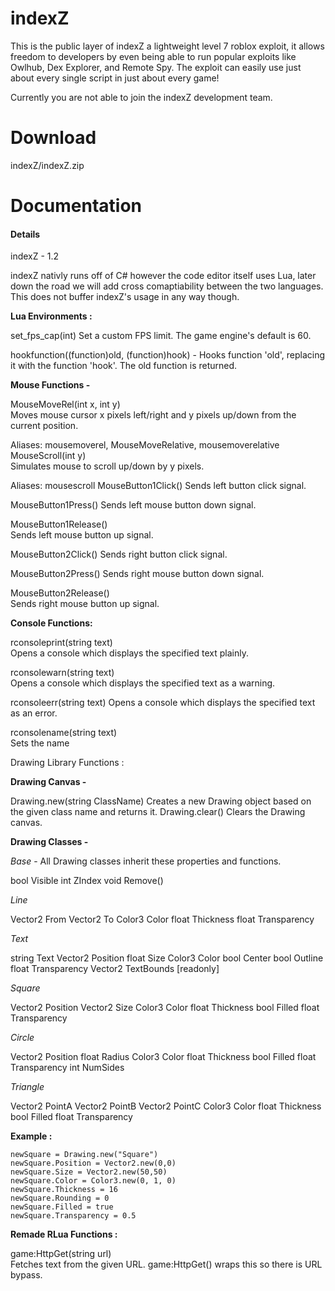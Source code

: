 # indexZ

This is the public layer of indexZ a lightweight level 7 roblox exploit, it allows freedom to developers by even being able to run popular exploits like 
Owlhub, Dex Explorer, and Remote Spy. The exploit can easily use just about every single script in just about every game!

Currently you are not able to join the indexZ development team.

# Download

indexZ/indexZ.zip

# Documentation
#### Details
indexZ - 1.2

indexZ nativly runs off of C# however the code editor itself uses Lua, later down the road we will add cross comaptiability 
between the two languages. This does not buffer indexZ's usage in any way though.

**Lua Environments :**

set_fps_cap(int)
Set a custom FPS limit. The game engine's default is 60.

hookfunction((function)old, (function)hook) -
Hooks function 'old', replacing it with the function 'hook'. The old function is returned.

**Mouse Functions -**

MouseMoveRel(int x, int y)	
Moves mouse cursor x pixels left/right and y pixels up/down from the current position.

Aliases: mousemoverel, MouseMoveRelative, mousemoverelative
MouseScroll(int y)	
Simulates mouse to scroll up/down by y pixels.

Aliases: mousescroll
MouseButton1Click()	
Sends left button click signal.

MouseButton1Press()	
Sends left mouse button down signal.

MouseButton1Release()	
Sends left mouse button up signal.

MouseButton2Click()	
Sends right button click signal.

MouseButton2Press()	
Sends right mouse button down signal.

MouseButton2Release()	
Sends right mouse button up signal.

**Console Functions:**

rconsoleprint(string text)	
Opens a console which displays the specified text plainly.

rconsolewarn(string text)	
Opens a console which displays the specified text as a warning.

rconsoleerr(string text)
Opens a console which displays the specified text as an error.

rconsolename(string text)	
Sets the name

Drawing Library Functions :

**Drawing Canvas -**

Drawing.new(string ClassName)	Creates a new Drawing object based on the given class name and returns it.
Drawing.clear()	Clears the Drawing canvas.

**Drawing Classes -**

*Base* - All Drawing classes inherit these properties and functions.

bool Visible
int ZIndex
void Remove()

*Line*

Vector2 From
Vector2 To
Color3 Color
float Thickness
float Transparency

*Text*

string Text
Vector2 Position
float Size
Color3 Color
bool Center
bool Outline
float Transparency
Vector2 TextBounds [readonly]

*Square*

Vector2 Position
Vector2 Size
Color3 Color
float Thickness
bool Filled
float Transparency

*Circle*

Vector2 Position
float Radius
Color3 Color
float Thickness
bool Filled
float Transparency
int NumSides

*Triangle*

Vector2 PointA
Vector2 PointB
Vector2 PointC
Color3 Color
float Thickness
bool Filled
float Transparency

**Example :**

    newSquare = Drawing.new("Square")
    newSquare.Position = Vector2.new(0,0)
    newSquare.Size = Vector2.new(50,50)
    newSquare.Color = Color3.new(0, 1, 0)
    newSquare.Thickness = 16
    newSquare.Rounding = 0
    newSquare.Filled = true
    newSquare.Transparency = 0.5

**Remade RLua Functions :**

game:HttpGet(string url)	
Fetches text from the given URL. game:HttpGet() wraps this so there is URL bypass.
